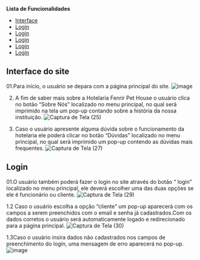 **Lista de  Funcionalidades**
- [Interface](#Interface-do-site)
- [Login](#Login)
- [Login](#Login)
- [Login](#Login)
- [Login](#Login)
- [Login](#Login)

## Interface do site
01.Para início, o usuário se depara com a página principal do site. 
![image](https://user-images.githubusercontent.com/111150888/216732707-6a120532-dc93-433e-96e3-47c70505f112.png)

02. A fim de saber mais sobre a Hotelaria Fenrir Pet House o usuário clica no botão “Sobre Nós” localizado no menu principal, no qual será imprimido na tela um pop-up  contando sobre a história da nossa instituição.
![Captura de Tela (25)](https://user-images.githubusercontent.com/111150888/216731584-c721d841-2337-4318-914f-75a7629f239a.png)

03. Caso o usuário apresente alguma dúvida sobre o funcionamento da hotelaria ele poderá clicar no botão “Dúvidas” localizado no menu principal, no qual será imprimido um pop-up contendo as dúvidas mais frequentes.
![Captura de Tela (27)](https://user-images.githubusercontent.com/111150888/216731645-78ab432b-4da5-43e1-bec5-7c1e9c5b8f2c.png)

## Login
01.O usuário também poderá fazer o login no site através do botão “ login” localizado no menu principal, ele deverá escolher uma das duas opções se ele é funcionário ou cliente.
![Captura de Tela (29)](https://user-images.githubusercontent.com/111150888/216732146-cb2d767f-aef0-40d7-92a4-8175bff06875.png)

1.2 Caso o usuário escolha a opção “cliente” um pop-up aparecerá com os campos a serem preenchidos com o email e senha já cadastrados.Com os dados corretos o usuário será automaticamente logado e redirecionado para a página principal.
![Captura de Tela (30)](https://user-images.githubusercontent.com/111150888/216732265-e71a06e6-936c-4d69-a737-dfe1153b62c4.png)

1.3Caso o usuário insira dados não cadastrados nos campos de preenchimento do login, uma mensagem de erro aparecerá no pop-up.
![image](https://user-images.githubusercontent.com/111150888/216732477-1c7d1d75-e97a-43b1-830b-329dfdf7c675.png)






                                                  


